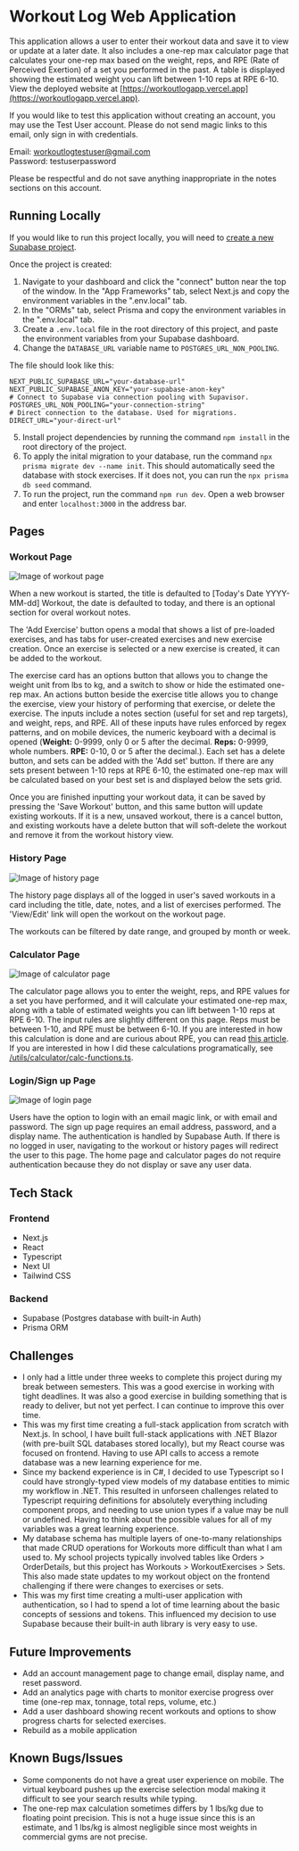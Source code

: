 # Workout Log Web Application

This application allows a user to enter their workout data and save it to view or update at a later date. It also includes a one-rep max calculator page that calculates your one-rep max based on the weight, reps, and RPE (Rate of Perceived Exertion) of a set you performed in the past. A table is displayed showing the estimated weight you can lift between 1-10 reps at RPE 6-10. View the deployed website at [https://workoutlogapp.vercel.app](https://workoutlogapp.vercel.app).

If you would like to test this application without creating an account, you may use the Test User account. Please do not send magic links to this email, only sign in with credentials.

Email: workoutlogtestuser@gmail.com
<br>
Password: testuserpassword

Please be respectful and do not save anything inappropriate in the notes sections on this account.

## Running Locally

If you would like to run this project locally, you will need to [create a new Supabase project](https://supabase.com/).

Once the project is created:

1. Navigate to your dashboard and click the "connect" button near the top of the window. In the "App Frameworks" tab, select Next.js and copy the environment variables in the ".env.local" tab.
2. In the "ORMs" tab, select Prisma and copy the environment variables in the ".env.local" tab.
3. Create a `.env.local` file in the root directory of this project, and paste the environment variables from your Supabase dashboard.
4. Change the `DATABASE_URL` variable name to `POSTGRES_URL_NON_POOLING`.

The file should look like this:

```
NEXT_PUBLIC_SUPABASE_URL="your-database-url"
NEXT_PUBLIC_SUPABASE_ANON_KEY="your-supabase-anon-key"
# Connect to Supabase via connection pooling with Supavisor.
POSTGRES_URL_NON_POOLING="your-connection-string"
# Direct connection to the database. Used for migrations.
DIRECT_URL="your-direct-url"
```

5. Install project dependencies by running the command `npm install` in the root directory of the project.
6. To apply the inital migration to your database, run the command `npx prisma migrate dev --name init`. This should automatically seed the database with stock exercises. If it does not, you can run the `npx prisma db seed` command.
7. To run the project, run the command `npm run dev`. Open a web browser and enter `localhost:3000` in the address bar.

## Pages

### Workout Page

![Image of workout page](/public/img/workout_dark.webp)

When a new workout is started, the title is defaulted to \[Today's Date YYYY-MM-dd\] Workout, the date is defaulted to today, and there is an optional section for overal workout notes.

The 'Add Exercise' button opens a modal that shows a list of pre-loaded exercises, and has tabs for user-created exercises and new exercise creation. Once an exercise is selected or a new exercise is created, it can be added to the workout.

The exercise card has an options button that allows you to change the weight unit from lbs to kg, and a switch to show or hide the estimated one-rep max. An actions button beside the exercise title allows you to change the exercise, view your history of performing that exercise, or delete the exercise. The inputs include a notes section \(useful for set and rep targets\), and weight, reps, and RPE. All of these inputs have rules enforced by regex patterns, and on mobile devices, the numeric keyboard with a decimal is opened \(**Weight:** 0-9999, only 0 or 5 after the decimal. **Reps:** 0-9999, whole numbers. **RPE:** 0-10, 0 or 5 after the decimal.\). Each set has a delete button, and sets can be added with the 'Add set' button. If there are any sets present between 1-10 reps at RPE 6-10, the estimated one-rep max will be calculated based on your best set is and displayed below the sets grid.

Once you are finished inputting your workout data, it can be saved by pressing the 'Save Workout' button, and this same button will update existing workouts. If it is a new, unsaved workout, there is a cancel button, and existing workouts have a delete button that will soft-delete the workout and remove it from the workout history view.

### History Page

![Image of history page](/public/img/history_dark.webp)

The history page displays all of the logged in user's saved workouts in a card including the title, date, notes, and a list of exercises performed. The 'View/Edit' link will open the workout on the workout page.

The workouts can be filtered by date range, and grouped by month or week.

### Calculator Page

![Image of calculator page](/public/img/calculator_dark.webp)

The calculator page allows you to enter the weight, reps, and RPE values for a set you have performed, and it will calculate your estimated one-rep max, along with a table of estimated weights you can lift between 1-10 reps at RPE 6-10. The input rules are slightly different on this page. Reps must be between 1-10, and RPE must be between 6-10. If you are interested in how this calculation is done and are curious about RPE, you can read [this article](https://fiftyonestrong.com/rpe/). If you are interested in how I did these calculations programatically, see [/utils/calculator/calc-functions.ts](/utils/calculator/calc-functions.ts).

### Login/Sign up Page

![Image of login page](/public/img/login.webp)

Users have the option to login with an email magic link, or with email and password. The sign up page requires an email address, password, and a display name. The authentication is handled by Supabase Auth. If there is no logged in user, navigating to the workout or history pages will redirect the user to this page. The home page and calculator pages do not require authentication because they do not display or save any user data.

## Tech Stack

### Frontend

-   Next.js
-   React
-   Typescript
-   Next UI
-   Tailwind CSS

### Backend

-   Supabase \(Postgres database with built-in Auth\)
-   Prisma ORM

## Challenges

-   I only had a little under three weeks to complete this project during my break between semesters. This was a good exercise in working with tight deadlines. It was also a good exercise in building something that is ready to deliver, but not yet perfect. I can continue to improve this over time.
-   This was my first time creating a full-stack application from scratch with Next.js. In school, I have built full-stack applications with .NET Blazor (with pre-built SQL databases stored locally), but my React course was focused on frontend. Having to use API calls to access a remote database was a new learning experience for me.
-   Since my backend experience is in C#, I decided to use Typescript so I could have strongly-typed view models of my database entities to mimic my workflow in .NET. This resulted in unforseen challenges related to Typescript requiring definitions for absolutely everything including component props, and needing to use union types if a value may be null or undefined. Having to think about the possible values for all of my variables was a great learning experience.
-   My database schema has multiple layers of one-to-many relationships that made CRUD operations for Workouts more difficult than what I am used to. My school projects typically involved tables like Orders > OrderDetails, but this project has Workouts > WorkoutExercises > Sets. This also made state updates to my workout object on the frontend challenging if there were changes to exercises or sets.
-   This was my first time creating a multi-user application with authentication, so I had to spend a lot of time learning about the basic concepts of sessions and tokens. This influenced my decision to use Supabase because their built-in auth library is very easy to use.

## Future Improvements

-   Add an account management page to change email, display name, and reset password.
-   Add an analytics page with charts to monitor exercise progress over time (one-rep max, tonnage, total reps, volume, etc.)
-   Add a user dashboard showing recent workouts and options to show progress charts for selected exercises.
-   Rebuild as a mobile application

## Known Bugs/Issues

-   Some components do not have a great user experience on mobile. The virtual keyboard pushes up the exercise selection modal making it difficult to see your search results while typing.
-   The one-rep max calculation sometimes differs by 1 lbs/kg due to floating point precision. This is not a huge issue since this is an estimate, and 1 lbs/kg is almost negligible since most weights in commercial gyms are not precise.
